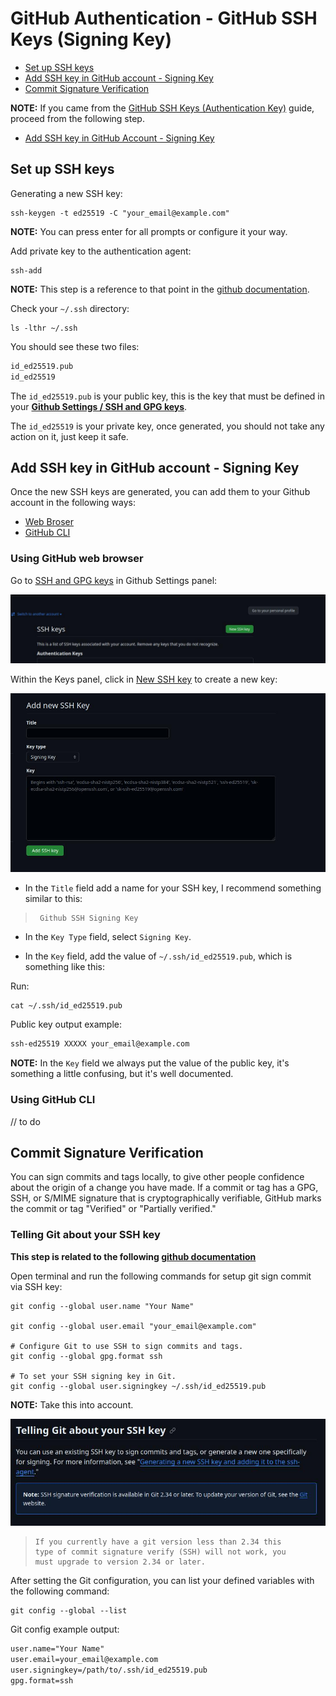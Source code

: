 # GitHub Authentication - GitHub SSH Keys (Signing Key)

<!-- TOC -->

- [Set up SSH keys](https://github.com/lbrealdev/le-git/blob/master/github-auth/git_ssh_signing_key.md#set-up-ssh-keys)
- [Add SSH key in GitHub account - Signing Key](https://github.com/lbrealdev/le-git/blob/master/github-auth/git_ssh_signing_key.md#add-ssh-keys-in-github-account---signing-key)
- [Commit Signature Verification](https://github.com/lbrealdev/le-git/blob/master/github-auth/git_ssh_signing_key.md#commit-signature-verification)

**NOTE:** If you came from the [GitHub SSH Keys (Authentication Key)](https://github.com/lbrealdev/le-git/blob/master/github-auth/git_ssh_key.md) guide, proceed from the following step.

- [Add SSH key in GitHub Account - Signing Key](https://github.com/lbrealdev/le-git/blob/master/github-auth/git_ssh_signing_key.md#add-ssh-keys-in-github-account---signing-key)

## Set up SSH keys

Generating a new SSH key:
```shell
ssh-keygen -t ed25519 -C "your_email@example.com"
```
**NOTE:** You can press enter for all prompts or configure it your way.

Add private key to the authentication agent:
```shell
ssh-add
```
**NOTE:** This step is a reference to that point in the [github documentation](https://docs.github.com/en/authentication/connecting-to-github-with-ssh/generating-a-new-ssh-key-and-adding-it-to-the-ssh-agent#adding-your-ssh-key-to-the-ssh-agent).

Check your `~/.ssh` directory:
```shell
ls -lthr ~/.ssh
```

You should see these two files:
```txt
id_ed25519.pub
id_ed25519
```

The `id_ed25519.pub` is your public key, this is the key that must be defined in your **[Github Settings / SSH and GPG keys](https://github.com/settings/keys)**.

The `id_ed25519` is your private key, once generated, you should not take any action on it, just keep it safe.

## Add SSH key in GitHub account - Signing Key

Once the new SSH keys are generated, you can add them to your Github account in the following ways:

- [Web Broser](https://docs.github.com/en/authentication/connecting-to-github-with-ssh/adding-a-new-ssh-key-to-your-github-account?tool=webui)
- [GitHub CLI](https://docs.github.com/en/authentication/connecting-to-github-with-ssh/adding-a-new-ssh-key-to-your-github-account?tool=cli)

### Using GitHub web browser

Go to [SSH and GPG keys](https://github.com/settings/keys) in Github Settings panel:


![new-ssh-key](./docs/images/new-ssh-key.jpg)


Within the Keys panel, click in [New SSH key](https://github.com/settings/ssh/new) to create a new key:


![add-new-ssh-key-signing-key](./docs/images/add-new-ssh-key-sign-key.jpg)


- In the `Title` field add a name for your SSH key, I recommend something similar to this:

>
>      Github SSH Signing Key
>

- In the `Key Type` field, select `Signing Key`.

- In the `Key` field, add the value of `~/.ssh/id_ed25519.pub`, which is something like this:

Run:
```shell
cat ~/.ssh/id_ed25519.pub
```

Public key output example:
```txt
ssh-ed25519 XXXXX your_email@example.com
```

**NOTE:** In the `Key` field we always put the value of the public key, it's something a little confusing, but it's well documented.

### Using GitHub CLI

// to do


## Commit Signature Verification

You can sign commits and tags locally, to give other people confidence about the origin of a change you have made. If a commit or tag has a GPG, SSH, or S/MIME signature that is cryptographically verifiable, GitHub marks the commit or tag "Verified" or "Partially verified."

### Telling Git about your SSH key

**This step is related to the following [github documentation](https://docs.github.com/en/authentication/managing-commit-signature-verification/telling-git-about-your-signing-key#telling-git-about-your-ssh-key)**

Open terminal and run the following commands for setup git sign commit via SSH key:
```shell
git config --global user.name "Your Name"

git config --global user.email "your_email@example.com"

# Configure Git to use SSH to sign commits and tags.
git config --global gpg.format ssh

# To set your SSH signing key in Git.
git config --global user.signingkey ~/.ssh/id_ed25519.pub
```
**NOTE:** Take this into account.

![git-ssh-sign-verify-warn](./docs/images/git-ssh-sign-verify-warn.jpg)

>
>     If you currently have a git version less than 2.34 this 
>     type of commit signature verify (SSH) will not work, you
>     must upgrade to version 2.34 or later.
>

After setting the Git configuration, you can list your defined variables with the following command:
```shell
git config --global --list
```

Git config example output:
```txt
user.name="Your Name"
user.email=your_email@example.com
user.signingkey=/path/to/.ssh/id_ed25519.pub
gpg.format=ssh
```
